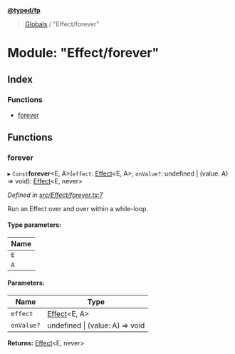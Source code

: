 **[@typed/fp](../README.md)**

> [Globals](../globals.md) / "Effect/forever"

# Module: "Effect/forever"

## Index

### Functions

* [forever](_effect_forever_.md#forever)

## Functions

### forever

▸ `Const`**forever**\<E, A>(`effect`: [Effect](_effect_effect_.effect.md)\<E, A>, `onValue?`: undefined \| (value: A) => void): [Effect](_effect_effect_.effect.md)\<E, never>

*Defined in [src/Effect/forever.ts:7](https://github.com/TylorS/typed-fp/blob/ac98ca1/src/Effect/forever.ts#L7)*

Run an Effect over and over within a while-loop.

#### Type parameters:

Name |
------ |
`E` |
`A` |

#### Parameters:

Name | Type |
------ | ------ |
`effect` | [Effect](_effect_effect_.effect.md)\<E, A> |
`onValue?` | undefined \| (value: A) => void |

**Returns:** [Effect](_effect_effect_.effect.md)\<E, never>
